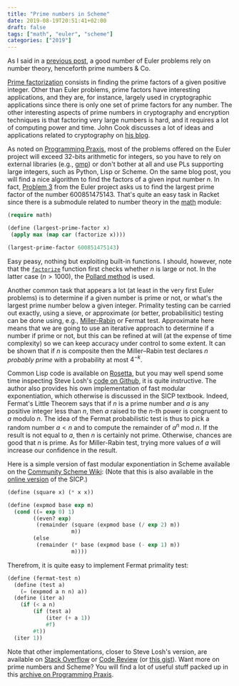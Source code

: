 ```yaml
---
title: "Prime numbers in Scheme"
date: 2019-08-19T20:51:41+02:00
draft: false
tags: ["math", "euler", "scheme"]
categories: ["2019"]
---
```


As I said in a [previous post](/post/decimal-numbers/), a good number of Euler problems rely on number theory, henceforth prime numbers & Co.

<!--more-->

[Prime factorization](https://en.wikipedia.org/wiki/Integer_factorization) consists in finding the prime factors of a given positive integer. Other than Euler problems, prime factors have interesting applications, and they are, for instance, largely used in cryptographic applications since there is only one set of prime factors for any number. The other interesting aspects of prime numbers in cryptography and encryption techniques is that factoring very large numbers is hard, and it requires a lot of computing power and time. John Cook discusses a lot of ideas and applications related to cryptography on [his blog](https://www.johndcook.com/blog/).

As noted on [Programming Praxis](https://programmingpraxis.com/2011/09/20/project-euler-problem-3/), most of the problems offered on the Euler project will exceed 32-bits arithmetic for integers, so you have to rely on external libraries (e.g., [gmp](https://gmplib.org)) or don't bother at all and use PLs supporting large integers, such as Python, Lisp or Scheme. On the same blog post, you will find a nice algorithm to find the factors of a given input number $n$. In fact, [Problem 3](https://projecteuler.net/problem=3) from the Euler project asks us to find the largest prime factor of the number 600851475143. That's quite an easy task in Racket since there is a submodule related to number theory in the [math](https://docs.racket-lang.org/math/index.html?q=math) module:

```lisp
(require math)

(define (largest-prime-factor x)
 (apply max (map car (factorize x))))

(largest-prime-factor 600851475143)
```

Easy peasy, nothing but exploiting built-in functions. I should, however, note that the [`factorize`](https://docs.racket-lang.org/math/number-theory.html?q=number%20theory#%28def._%28%28lib._math%2Fnumber-theory..rkt%29._factorize%29%29) function first checks whether $n$ is large or not. In the latter case ($n>1000$), the [Pollard method](https://en.wikipedia.org/wiki/Pollard%27s_p_%E2%88%92_1_algorithm) is used.

Another common task that appears a lot (at least in the very first Euler problems) is to determine if a given number is prime or not, or what's the largest prime number below a given integer. Primality testing can be carried out exactly, using a sieve, or approximate (or better, probabilisitic) testing can be done using, e.g., [Miller-Rabin](https://en.wikipedia.org/wiki/Miller–Rabin_primality_test) or Fermat test. Approximate here means that we are going to use an iterative approach to determine if a number if prime or not, but this can be refined at will (at the expense of time complexity) so we can keep accuracy under control to some extent. It can be shown that if $n$ is composite then the Miller–Rabin test declares $n$ _probably prime_ with a probability at most $4^{−k}$.

Common Lisp code is available on [Rosetta](https://rosettacode.org/wiki/Miller–Rabin_primality_test#Common_Lisp), but you may well spend some time inspecting Steve Losh's [code on Github](https://github.com/sjl/euler/blob/master/src/primes.lisp), it is quite instructive. The author also provides his own implementation of fast modular exponentiation, which otherwise is discussed in the SICP textbook. Indeed, Fermat's Little Theorem says that if $n$ is a prime number and $a$ is any positive integer less than $n$, then $a$ raised to the $n$-th power is congruent to $a$ modulo $n$. The idea of the Fermat probabilistic test is thus to pick a random number $a < n$ and to compute the remainder of $a^n\ \text{mod}\ n$. If the result is not equal to $a$, then $n$ is certainly not prime. Otherwise, chances are good that $n$ is prime. As for Miller-Rabin test, trying more values of $a$ will increase our confidence in the result.

Here is a simple version of fast modular exponentiation in Scheme available on the [Community Scheme Wiki](http://community.schemewiki.org/?sicp-ex-1.27): (Note that this is also available in the [online version](https://mitpress.mit.edu/sites/default/files/sicp/full-text/book/book-Z-H-11.html#%_sec_1.2.6) of the SICP.)

```lisp
(define (square x) (* x x))

(define (expmod base exp m)
  (cond ((= exp 0) 1)
        ((even? exp)
         (remainder (square (expmod base (/ exp 2) m))
                    m))
        (else
         (remainder (* base (expmod base (- exp 1) m))
                    m))))
```

Therefrom, it is quite easy to implement Fermat primality test:

```lisp
(define (fermat-test n)
  (define (test a)
    (= (expmod a n n) a))
  (define (iter a)
    (if (< a n)
        (if (test a)
            (iter (+ a 1))
            #f)
        #t))
  (iter 1))
```

Note that other implementations, closer to Steve Losh's version, are available on [Stack Overflow](https://stackoverflow.com/q/56178778) or [Code Review](https://codereview.stackexchange.com/q/139221) (or [this gist](https://gist.github.com/cky/ac11c20816b41f82c13bb59bb173cbad)). Want more on prime numbers and Scheme? You will find a lot of useful stuff packed up in this [archive on Programming Praxis](https://programmingpraxis.com/contents/themes/#Prime%20Numbers).
